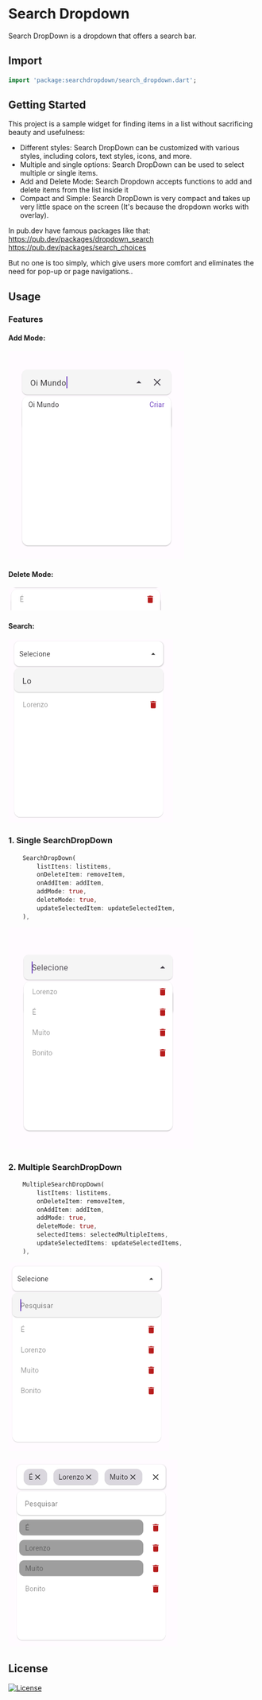 # Search Dropdown
Search DropDown is a dropdown that offers a search bar.

## Import
```dart
import 'package:searchdropdown/search_dropdown.dart';
```

## Getting Started
This project is a sample widget for finding items in a list without sacrificing beauty and usefulness:

- Different styles: Search DropDown can be customized with various styles, including colors, text styles, icons, and more.
- Multiple and single options: Search DropDown can be used to select multiple or single items.
- Add and Delete Mode: Search Dropdown accepts functions to add and delete items from the list inside it
- Compact and Simple: Search DropDown is very compact and takes up very little space on the screen (It's because the dropdown works with overlay).

In pub.dev have famous packages like that:
https://pub.dev/packages/dropdown_search
https://pub.dev/packages/search_choices

But no one is too simply, which give users more comfort and eliminates the need for pop-up or page navigations..

## Usage

### Features

#### Add Mode:
![Add Mode](assets/image-1.png)

#### Delete Mode:
![Delete Mode](assets/image-5.png)

#### Search:
![Search Feature](assets/image-4.png)

### 1. Single SearchDropDown

```dart
    SearchDropDown(
        listItens: listitems,
        onDeleteItem: removeItem, 
        onAddItem: addItem,
        addMode: true,
        deleteMode: true,
        updateSelectedItem: updateSelectedItem,
    ),
```

![Single Menu](assets/image.png)

### 2. Multiple SearchDropDown

```dart
    MultipleSearchDropDown(
        listItems: listitems,
        onDeleteItem: removeItem, 
        onAddItem: addItem,
        addMode: true,
        deleteMode: true,
        selectedItems: selectedMultipleItems,
        updateSelectedItems: updateSelectedItems,
    ),
```

![Multi Menu](assets/image-2.png)

![Multi Menu Selection](assets/image-3.png)

## License

[![License](https://img.shields.io/badge/license-MIT-blue.svg)](/LICENSE)
